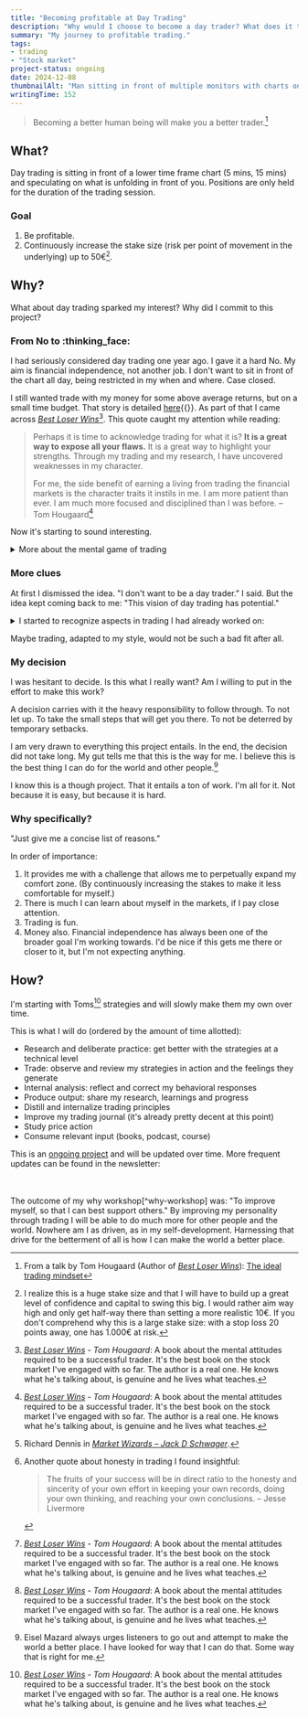 ```yaml
---
title: "Becoming profitable at Day Trading"
description: "Why would I choose to become a day trader? What does it take?"
summary: "My journey to profitable trading."
tags:
- trading
- "Stock market"
project-status: ongoing
date: 2024-12-08
thumbnailAlt: "Man sitting in front of multiple monitors with charts on them."
writingTime: 152
---
```


> Becoming a better human being will make you a better trader.[^ideal-mindset]

## What?

Day trading is sitting in front of a lower time frame chart (5 mins, 15
mins) and speculating on what is unfolding in front of you.
Positions are only held for the duration of the trading session.

### Goal

1. Be profitable.
2. Continuously increase the stake size (risk per point of movement in the
underlying) up to 50€[^stake-size].

## Why?

What about day trading sparked my interest?
Why did I commit to this project?

### From No to :thinking_face:

I had seriously considered day trading one year ago.
I gave it a hard No.
My aim is financial independence, not another job.
I don't want to sit in front of the chart all day, being restricted in my
when and where.
Case closed.

I still wanted trade with my money for some above average returns, but on a
small time budget.
That story is detailed [here](/de/project/börsenstrategie/){{<de>}}.
As part of that I came across <cite>[Best Loser Wins](https://amzn.to/41c9VsE)</cite>[^best-loser].
This quote caught my attention while reading:

> Perhaps it is time to acknowledge trading for what it is?
**It is a great way to expose all your flaws.**
It is a great way to highlight your strengths.
Through my trading and my research, I have uncovered weaknesses in my
character.
>
> For me, the side benefit of earning a living from trading the financial
markets is the character traits it instils in me.
I am more patient than ever.
I am much more focused and disciplined than I was before.
> – Tom Hougaard[^best-loser]

Now it's starting to sound interesting.

<details>
<summary>More about the mental game of trading</summary>

Success at trading is a mostly about mindset.

> I always say that you could publish trading rules in the newspaper and no
one would follow them.
The key is consistency and discipline.
[..] the confidence to stick to those rules even when things are going bad.[^dennis]

The markets pose many challenges that need to be dealt with on a mental
level:
- Can you be calm and objective with a significant amount of money on the line?
- Can you withstand the fear to get out and play it by the rules?
- Do you have the patience to ride it out, to sight tight?

> the ultimate test is the “belly test”.
**Can your belly handle the drawdowns?**
Are you willing to experience these feelings?

</details>

### More clues

At first I dismissed the idea.
"I don't want to be a day trader."
I said.
But the idea kept coming back to me: "This vision of day trading has
potential."

<details>
<summary>I started to recognize aspects in trading I had already worked
on:</summary>

- "Don't lie to yourself." (Honesty[^honesty])
- You need to [listen](essay/no-interrupting) to the market and view it objectively.
- Failure is inevitable. It's part of the process. It should be embraced.
- [Effectively changing my beliefs and subconscious reactions](misc/what-is-nlp).
- The importance of _principles_ like "Ride winners, cut losers", Always use
stops, "Plan your trade, trade your plan"

These next two quotes strongly reminded me of <cite>[The Power of Now](https://amzn.to/3B7FYPX)</cite>:

> In the past I was so preoccupied with what should happen.
  But to make money we must be focused on what is happening **right here, right now**.[^best-loser]

> I think you are trading yesterday's experience.
You haven't wiped the mind-slate clean.
**You are not present.**
You are focused on the past.[^best-loser]

</details>

Maybe trading, adapted to my style, would not be such a
bad fit after all.

### My decision

I was hesitant to decide.
Is this what I really want?
Am I willing to put in the effort to make this work?

A decision carries with it the heavy responsibility to follow through.
To not let up.
To take the small steps that will get you there.
To not be deterred by temporary setbacks.

I am very drawn to everything this project entails.
In the end, the decision did not take long.
My gut tells me that this is the way for me.
I believe this is the best thing I can do for the world and other
people.[^best-for-the-world]

I know this is a though project.
That it entails a ton of work.
I'm all for it.
Not because it is easy, but because it is hard.

### Why specifically?

"Just give me a concise list of reasons."

In order of importance:
1. It provides me with a challenge that allows me to perpetually expand my
comfort zone.
(By continuously increasing the stakes to make it less comfortable for
myself.)
2. There is much I can learn about myself in the markets, if I pay close
attention.
3. Trading is fun.
4. Money also.
Financial independence has always been one of the broader goal I'm working
towards.
I'd be nice if this gets me there or closer to it, but I'm not expecting
anything.

## How?

I'm starting with Toms[^best-loser] strategies and will slowly make them my
own over time.

This is what I will do (ordered by the amount of time allotted):
- Research and deliberate practice: get better with the strategies at a
technical level
- Trade: observe and review my strategies in action and the feelings they
generate
- Internal analysis: reflect and correct my behavioral responses
- Produce output: share my research, learnings and progress
- Distill and internalize trading principles
- Improve my trading journal (it's already pretty decent at this point)
- Study price action
- Consume relevant input (books, podcast, course)

This is an [ongoing project](project-status/ongoing) and will be updated
over time.
More frequent updates can be found in the newsletter:

[^ideal-mindset]: From a talk by Tom Hougaard (Author of <cite>[Best Loser Wins](https://amzn.to/41c9VsE)</cite>[^best-loser]): [The ideal trading mindset](https://tradertom.com/resource/download-handout-notes/)
[^best-loser]: <cite>[Best Loser Wins](https://amzn.to/41c9VsE) - Tom Hougaard</cite>:
A book about the mental attitudes required to be a successful trader.
It's the best book on the stock market I've engaged with so far.
The author is a real one. He knows what he's talking about, is genuine and
he lives what teaches.
[^stake-size]: I realize this is a huge stake size and that I will have to
build up a great level of confidence and capital to swing this big.
I would rather aim way high and only get half-way there than setting a more
realistic 10€.
If you don't comprehend why this is a large stake size: with a stop loss 20
points away, one has 1.000€ at risk.
[^dennis]: Richard Dennis in <cite>[Market Wizards – Jack D Schwager](https://amzn.to/3VvdxCh)</cite>.
[^honesty]: Another quote about honesty in trading I found insightful:<blockquote>
The fruits of your success will be in direct ratio to the honesty and
sincerity of your own effort in keeping your own records, doing your own
thinking, and reaching your own conclusions. – Jesse Livermore</blockquote>
[^why-workshop]: See <cite>[Find your Why](https://amzn.to/3Vpd5FO) – Simon Sinek</cite>
[^best-for-the-world]: Eisel Mazard always urges listeners to go out
and attempt to make the world a better place.
I have looked for way that I can do that.
Some way that is right for me.
<br>
<br>
The outcome of my why workshop[^why-workshop] was: "To improve myself, so
that I can best support others."
By improving my personality through trading I will be able to do much more
for other people and the world.
Nowhere am I as driven, as in my self-development.
Harnessing that drive for the betterment of all is how I can make the world
a better place.
